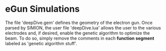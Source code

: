 eGun Simulations
================
The file 'deepDive.gem' defines the geometry of the electron gun. Once parsed by SIMION, the user file 'deepDive.lua' allows the user to the various electrodes and, if desired, enable the genetic algorithm to optimize the beam. To do so, simply remove the comments in each **function segment** labeled as 'genetic algorithm stuff'.
